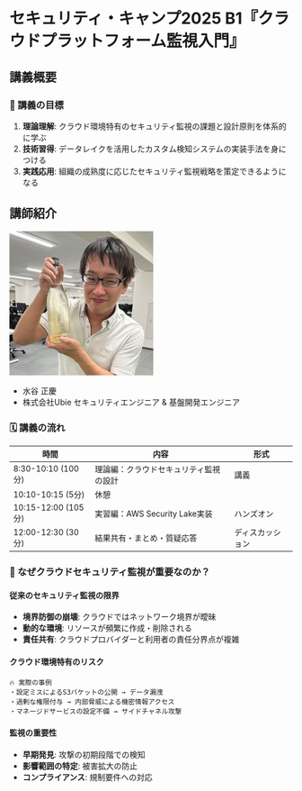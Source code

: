 # セキュリティ・キャンプ2025 B1『クラウドプラットフォーム監視入門』

## 講義概要

### 🎯 講義の目標

1. **理論理解**: クラウド環境特有のセキュリティ監視の課題と設計原則を体系的に学ぶ
2. **技術習得**: データレイクを活用したカスタム検知システムの実装手法を身につける
3. **実践応用**: 組織の成熟度に応じたセキュリティ監視戦略を策定できるようになる

## 講師紹介

![](images/mizutani.jpg)

- 水谷 正慶
- 株式会社Ubie セキュリティエンジニア & 基盤開発エンジニア



### 🗓️ 講義の流れ

| 時間 | 内容 | 形式 |
|------|------|------|
| 8:30-10:10 (100分) | 理論編：クラウドセキュリティ監視の設計 | 講義 |
| 10:10-10:15 (5分) | 休憩 | |
| 10:15-12:00 (105分) | 実習編：AWS Security Lake実装 | ハンズオン |
| 12:00-12:30 (30分) | 結果共有・まとめ・質疑応答 | ディスカッション |

### 🤔 なぜクラウドセキュリティ監視が重要なのか？

#### 従来のセキュリティ監視の限界
- **境界防御の崩壊**: クラウドではネットワーク境界が曖昧
- **動的な環境**: リソースが頻繁に作成・削除される
- **責任共有**: クラウドプロバイダーと利用者の責任分界点が複雑

#### クラウド環境特有のリスク
```
🔥 実際の事例
・設定ミスによるS3バケットの公開 → データ漏洩
・過剰な権限付与 → 内部脅威による機密情報アクセス
・マネージドサービスの設定不備 → サイドチャネル攻撃
```

#### 監視の重要性
- **早期発見**: 攻撃の初期段階での検知
- **影響範囲の特定**: 被害拡大の防止
- **コンプライアンス**: 規制要件への対応
